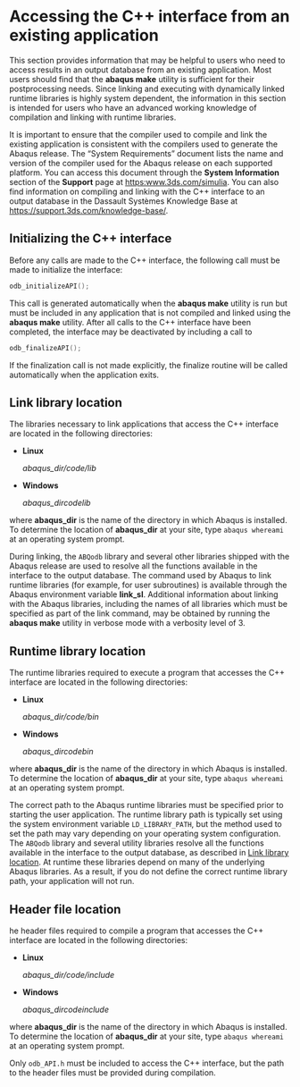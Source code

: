 # Accessing the C++ interface from an existing application

This section provides information that may be helpful to users who need to access results in an output database from an existing application. Most users should find that the **abaqus make** utility is sufficient for their postprocessing needs. Since linking and executing with dynamically linked runtime libraries is highly system dependent, the information in this section is intended for users who have an advanced working knowledge of compilation and linking with runtime libraries.

It is important to ensure that the compiler used to compile and link the existing application is consistent with the compilers used to generate the Abaqus release. The “System Requirements” document lists the name and version of the compiler used for the Abaqus release on each supported platform. You can access this document through the **System Information** section of the **Support** page at <https:www.3ds.com/simulia>. You can also find information on compiling and linking with the C++ interface to an output database in the Dassault Systèmes Knowledge Base at <https://support.3ds.com/knowledge-base/>.

## Initializing the C++ interface

Before any calls are made to the C++ interface, the following call must be made to initialize the interface:

```cpp
odb_initializeAPI();
```

This call is generated automatically when the **abaqus make** utility is run but must be included in any application that is not compiled and linked using the **abaqus make** utility. After all calls to the C++ interface have been completed, the interface may be deactivated by including a call to

```cpp
odb_finalizeAPI();
```

If the finalization call is not made explicitly, the finalize routine will be called automatically when the application exits.

## Link library location

The libraries necessary to link applications that access the C++ interface are located in the following directories:

- **Linux**

  *abaqus_dir/code/lib*

- **Windows**

  *abaqus_dircodelib*

where **abaqus_dir** is the name of the directory in which Abaqus is installed. To determine the location of **abaqus_dir** at your site, type `abaqus whereami` at an operating system prompt.

During linking, the `ABQodb` library and several other libraries shipped with the Abaqus release are used to resolve all the functions available in the interface to the output database. The command used by Abaqus to link runtime libraries (for example, for user subroutines) is available through the Abaqus environment variable **link_sl**. Additional information about linking with the Abaqus libraries, including the names of all libraries which must be specified as part of the link command, may be obtained by running the **abaqus make** utility in verbose mode with a verbosity level of 3.

## Runtime library location

The runtime libraries required to execute a program that accesses the C++ interface are located in the following directories:

- **Linux**

  *abaqus_dir/code/bin*

- **Windows**

  *abaqus_dircodebin*

where **abaqus_dir** is the name of the directory in which Abaqus is installed. To determine the location of **abaqus_dir** at your site, type `abaqus whereami` at an operating system prompt.

The correct path to the Abaqus runtime libraries must be specified prior to starting the user application. The runtime library path is typically set using the system environment variable `LD_LIBRARY_PATH`, but the method used to set the path may vary depending on your operating system configuration. The `ABQodb` library and several utility libraries resolve all the functions available in the interface to the output database, as described in [Link library location](https://help.3ds.com/2021/English/DSSIMULIA_Established/SIMACAECMDRefMap/simacmd-c-odbintrocpplinklibrary.htm?contextscope=all). At runtime these libraries depend on many of the underlying Abaqus libraries. As a result, if you do not define the correct runtime library path, your application will not run.

## Header file location

he header files required to compile a program that accesses the C++ interface are located in the following directories:

- **Linux**

  *abaqus_dir/code/include*

- **Windows**

  *abaqus_dircodeinclude*

where **abaqus_dir** is the name of the directory in which Abaqus is installed. To determine the location of **abaqus_dir** at your site, type `abaqus whereami` at an operating system prompt.

Only `odb_API.h` must be included to access the C++ interface, but the path to the header files must be provided during compilation.
